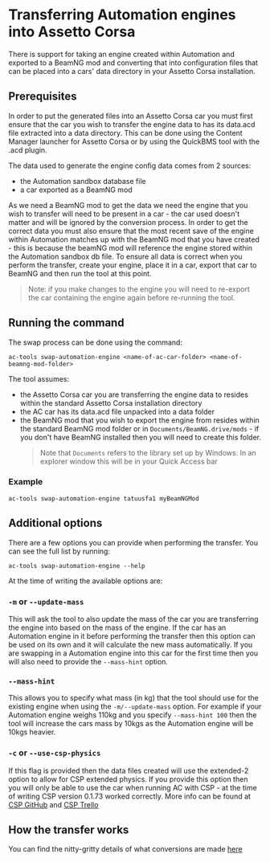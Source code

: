 # Transferring Automation engines into Assetto Corsa
There is support for taking an engine created within Automation and exported to a BeamNG mod and converting that into configuration files that can be placed into a cars' data directory in your Assetto Corsa installation. 

## Prerequisites
In order to put the generated files into an Assetto Corsa car you must first ensure that the car you wish to transfer the engine data to has its data.acd file extracted into a data directory. This can be done using the Content Manager launcher for Assetto Corsa or by using the QuickBMS tool with the .acd plugin.

The data used to generate the engine config data comes from 2 sources: 
- the Automation sandbox database file 
- a car exported as a BeamNG mod 
  
As we need a BeamNG mod to get the data we need the engine that you wish to transfer will need to be present in a car - the car used doesn't matter and will be ignored by the conversion process. In order to get the correct data you must also ensure that the most recent save of the engine within Automation matches up with the BeamNG mod that you have created - this is because the beamNG mod will reference the engine stored within the Automation sandbox db file. To ensure all data is correct when you perform the transfer, create your engine, place it in a car, export that car to BeamNG and then run the tool at this point. 
> Note: if you make changes to the engine you will need to re-export the car containing the engine again before re-running the tool.

## Running the command
The swap process can be done using the command:
```commandline
ac-tools swap-automation-engine <name-of-ac-car-folder> <name-of-beamng-mod-folder>
```
The tool assumes:
- the Assetto Corsa car you are transferring the engine data to resides within the standard Assetto Corsa installation directory 
- the AC car has its data.acd file unpacked into a data folder
- the BeamNG mod that you wish to export the engine from resides within the standard BeamNG mod folder or in `Documents/BeamNG.drive/mods` - if you don't have BeamNG installed then you will need to create this folder.
  > Note that `Documents` refers to the library set up by Windows. In an explorer window this will be in your Quick Access bar
### Example
```commandline
ac-tools swap-automation-engine tatuusfa1 myBeamNGMod
```

## Additional options
There are a few options you can provide when performing the transfer. You can see the full list by running:
```commandline
ac-tools swap-automation-engine --help
```
At the time of writing the available options are:
### `-m` or `--update-mass`
This will ask the tool to also update the mass of the car you are transferring the engine into based on the mass of the engine. If the car has an Automation engine in it before performing the transfer then this option can be used on its own and it will calculate the new mass automatically. If you are swapping in a Automation engine into this car for the first time then you will also need to provide the `--mass-hint` option.

### `--mass-hint`
This allows you to specify what mass (in kg) that the tool should use for the existing engine when using the `-m/--update-mass` option. For example if your Automation engine weighs 110kg and you specify `--mass-hint 100` then the tool will increase the cars mass by 10kgs as the Automation engine will be 10kgs heavier.

### `-c` or `--use-csp-physics`
If this flag is provided then the data files created will use the extended-2 option to allow for CSP extended physics. If you provide this option then you will only be able to use the car when running AC with CSP - at the time of writing CSP version 0.1.73 worked correctly. More info can be found at [CSP GitHub](https://github.com/ac-custom-shaders-patch/acc-extension-config/wiki/Cars-%E2%80%93-Enabling-extended-physics) and [CSP Trello](https://trello.com/b/xq54vHsX/ac-patch)

## How the transfer works
You can find the nitty-gritty details of what conversions are made [here](/sim_racing_tools/automation/fabricator/assetto_corsa/docs/ac_conversion_calculations.md)
